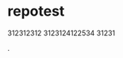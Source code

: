# repotest
312312312
3123124122534
31231





































.
